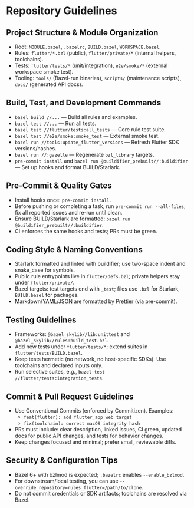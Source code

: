 # Repository Guidelines

## Project Structure & Module Organization

- Root: `MODULE.bazel`, `.bazelrc`, `BUILD.bazel`, `WORKSPACE.bazel`.
- Rules: `flutter/*.bzl` (public), `flutter/private/*` (internal helpers, toolchains).
- Tests: `flutter/tests/*` (unit/integration), `e2e/smoke/*` (external workspace smoke test).
- Tooling: `tools/` (Bazel-run binaries), `scripts/` (maintenance scripts), `docs/` (generated API docs).

## Build, Test, and Development Commands

- `bazel build //...` — Build all rules and examples.
- `bazel test //...` — Run all tests.
- `bazel test //flutter/tests:all_tests` — Core rule test suite.
- `bazel test //e2e/smoke:smoke_test` — External smoke test.
- `bazel run //tools:update_flutter_versions` — Refresh Flutter SDK versions/hashes.
- `bazel run //:gazelle` — Regenerate `bzl_library` targets.
- `pre-commit install` and `bazel run @buildifier_prebuilt//:buildifier` — Set up hooks and format BUILD/Starlark.

## Pre-Commit & Quality Gates

- Install hooks once: `pre-commit install`.
- Before pushing or completing a task, run `pre-commit run --all-files`; fix all reported issues and re-run until clean.
- Ensure BUILD/Starlark are formatted: `bazel run @buildifier_prebuilt//:buildifier`.
- CI enforces the same hooks and tests; PRs must be green.

## Coding Style & Naming Conventions

- Starlark formatted and linted with buildifier; use two-space indent and snake_case for symbols.
- Public rule entrypoints live in `flutter/defs.bzl`; private helpers stay under `flutter/private/`.
- Bazel targets: test targets end with `_test`; files use `.bzl` for Starlark, `BUILD.bazel` for packages.
- Markdown/YAML/JSON are formatted by Prettier (via pre-commit).

## Testing Guidelines

- Frameworks: `@bazel_skylib//lib:unittest` and `@bazel_skylib//rules:build_test.bzl`.
- Add new tests under `flutter/tests/*`; extend suites in `flutter/tests/BUILD.bazel`.
- Keep tests hermetic (no network, no host-specific SDKs). Use toolchains and declared inputs only.
- Run selective suites, e.g., `bazel test //flutter/tests:integration_tests`.

## Commit & Pull Request Guidelines

- Use Conventional Commits (enforced by Commitizen). Examples:
  - `feat(flutter): add flutter_app web target`
  - `fix(toolchain): correct macOS integrity hash`
- PRs must include: clear description, linked issues, CI green, updated docs for public API changes, and tests for behavior changes.
- Keep changes focused and minimal; prefer small, reviewable diffs.

## Security & Configuration Tips

- Bazel 6+ with bzlmod is expected; `.bazelrc` enables `--enable_bzlmod`.
- For downstream/local testing, you can use `--override_repository=rules_flutter=/path/to/clone`.
- Do not commit credentials or SDK artifacts; toolchains are resolved via Bazel.
